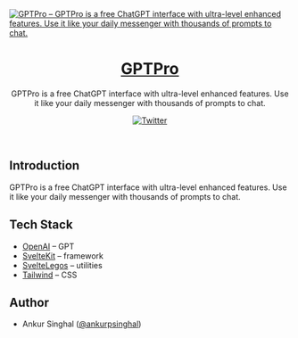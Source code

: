 <a href="https://gptpro.sh">
  <img alt="GPTPro – GPTPro is a free ChatGPT interface with ultra-level enhanced features. Use it like your daily messenger with thousands of prompts to chat." src="https://chatgpt.singhalankur.com/cover-photo.png">
  <h1 align="center">GPTPro</h1>
</a>

<p align="center">
  GPTPro is a free ChatGPT interface with ultra-level enhanced features. Use it like your daily messenger with thousands of prompts to chat.
</p>

<p align="center">
  <a href="https://twitter.com/ankurpsinghal">
    <img src="https://img.shields.io/twitter/follow/ankurpsinghal?style=flat&label=%40ankurpsinghal&logo=twitter&color=0bf&logoColor=fff" alt="Twitter" />
  </a>
</p>

<br/>

## Introduction

GPTPro is a free ChatGPT interface with ultra-level enhanced features. Use it like your daily messenger with thousands of prompts to chat.

## Tech Stack

- [OpenAI](https://platform.openai.com/) – GPT
- [SvelteKit](https://kit.svelte.dev/) – framework
- [SvelteLegos](https://svelte-legos.singhalankur.com/) – utilities
- [Tailwind](https://tailwindcss.com/) – CSS

## Author

- Ankur Singhal ([@ankurpsinghal](https://twitter.com/ankurpsinghal))
